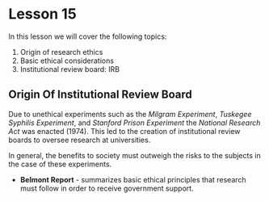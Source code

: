 # Lesson 15

In this lesson we will cover the following topics:

1. Origin of research ethics
2. Basic ethical considerations
3. Institutional review board: IRB

## Origin Of Institutional Review Board

Due to unethical experiments such as the _Milgram Experiment_, _Tuskegee Syphilis Experiment_, and _Stanford Prison Experiment_ the _National Research Act_ was enacted (1974). This led to the creation of institutional review boards to oversee research at universities.

In general, the benefits to society must outweigh the risks to the subjects in the case of these experiments.

- **Belmont Report** - summarizes basic ethical principles that research must follow in order to receive government support.
